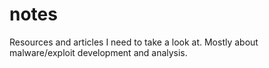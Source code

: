 # notes
Resources and articles I need to take a look at. Mostly about malware/exploit development and analysis.

